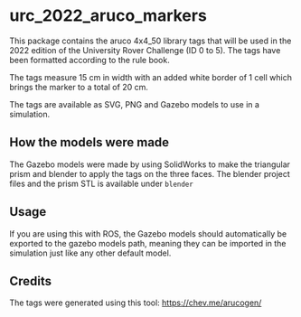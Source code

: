 # urc_2022_aruco_markers
This package contains the aruco 4x4_50 library tags that will be used in the 2022 edition of the University Rover Challenge (ID 0 to 5). The tags have been formatted according to the rule book. 

The tags measure 15 cm in width with an added white border of 1 cell which brings the marker to a total of 20 cm. 

The tags are available as SVG, PNG and Gazebo models to use in a simulation.

## How the models were made
The Gazebo models were made by using SolidWorks to make the triangular prism and blender to apply the tags on the three faces. The blender project files and the prism STL is available under `blender`

## Usage
If you are using this with ROS, the Gazebo models should automatically be exported to the gazebo models path, meaning they can be imported in the simulation just like any other default model.

## Credits
The tags were generated using this tool: https://chev.me/arucogen/
